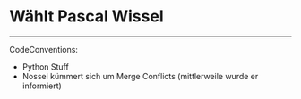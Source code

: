 # Wählt Pascal Wissel

---

CodeConventions:
- Python Stuff
- Nossel kümmert sich um Merge Conflicts (mittlerweile wurde er informiert)
